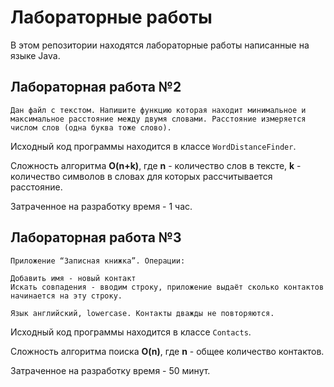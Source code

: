# Лабораторные работы

В этом репозитории находятся лабораторные работы написанные на языке Java.

## Лабораторная работа №2

```Дан файл с текстом. Напишите функцию которая находит минимальное и максимальное расстояние между двумя словами. Расстояние измеряется числом слов (одна буква тоже слово).```

Исходный код программы находится в классе `WordDistanceFinder`.

Сложность алгоритма <b>O(n+k)</b>, где <b>n</b> - количество слов в тексте, <b>k</b> - количество символов в словах для которых рассчитывается расстояние.

Затраченное на разработку время - 1 час.
## Лабораторная работа №3

```
Приложение “Записная книжка”. Операции:

Добавить имя - новый контакт
Искать совпадения - вводим строку, приложение выдаёт сколько контактов начинается на эту строку. 

Язык английский, lowercase. Контакты дважды не повторяются. 
```

Исходный код программы находится в классе `Contacts`.

Сложность алгоритма поиска <b>O(n)</b>, где <b>n</b> - общее количество контактов.

Затраченное на разработку время - 50 минут.
